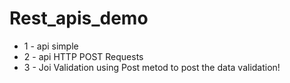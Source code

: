 ﻿# Rest_apis_demo

* 1 - api simple 
* 2 - api HTTP POST Requests
* 3 - Joi Validation using Post metod to post the data validation!

